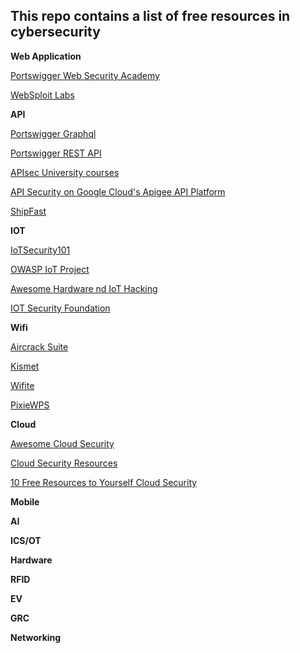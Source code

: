 ## This repo contains a list of free resources in cybersecurity


**Web Application** 

[Portswigger Web Security Academy](https://portswigger.net/web-security)

[WebSploit Labs](https://websploit.org/)


**API**

[Portswigger Graphql](https://portswigger.net/web-security/graphql)

[Portswigger REST API](https://portswigger.net/web-security/api-testing)

[APIsec University courses](https://www.apisecuniversity.com/#courses)

[API Security on Google Cloud's Apigee API Platform](https://www.cloudskillsboost.google/course_templates/255)

[ShipFast](https://github.com/approov/shipfast-api-protection)

**IOT**

[IoTSecurity101](https://github.com/V33RU/IoTSecurity101)

[OWASP IoT Project](https://owasp.org/www-project-internet-of-things/)

[Awesome Hardware nd IoT Hacking](https://github.com/CyberSecurityUP/Awesome-Hardware-and-IoT-Hacking#readme)

[IOT Security Foundation](https://iotsecurityfoundation.org/)



**Wifi**

[Aircrack Suite](https://www.aircrack-ng.org/)

[Kismet](https://www.kismetwireless.net/docs/)

[Wifite](https://github.com/derv82/wifite)

[PixieWPS](https://github.com/wiire-a/pixiewps)

**Cloud**

[Awesome Cloud Security](https://github.com/4ndersonLin/awesome-cloud-security)

[Cloud Security Resources](https://medium.com/@0xRad1ant/cloud-security-resources-b40f47987462)

[10 Free Resources to Yourself Cloud Security](https://www.ascendcloudsolutions.com/10-free-resources-to-teach-yourself-cloud-security)

**Mobile**

**AI**

**ICS/OT**

**Hardware**

**RFID**

**EV**

**GRC**

**Networking**







